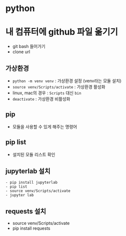 # python 

# 내 컴퓨터에 github 파일 옮기기
- git bash 들어가기
- clone url

## 가상환경

- `python -m venv venv` : 가상환경 설정 (venv라는 모듈 설치)
- `source venv/Scripts/activate` : 가상환경 활성화
- linux, mac의 경우 : `Scripts` 대신 `bin`
- `deactivate` : 가상환경 비활성화

## pip
- 모듈을 사용할 수 있게 해주는 명령어

## pip list 
- 설치된 모듈 리스트 확인

## jupyterlab 설치
```
- pip install jupyterlab 
- pip list
- source venv/Scripts/activate
- jupyter lab
```

## requests 설치
- source venv/Scripts/activate
- pip install requests
